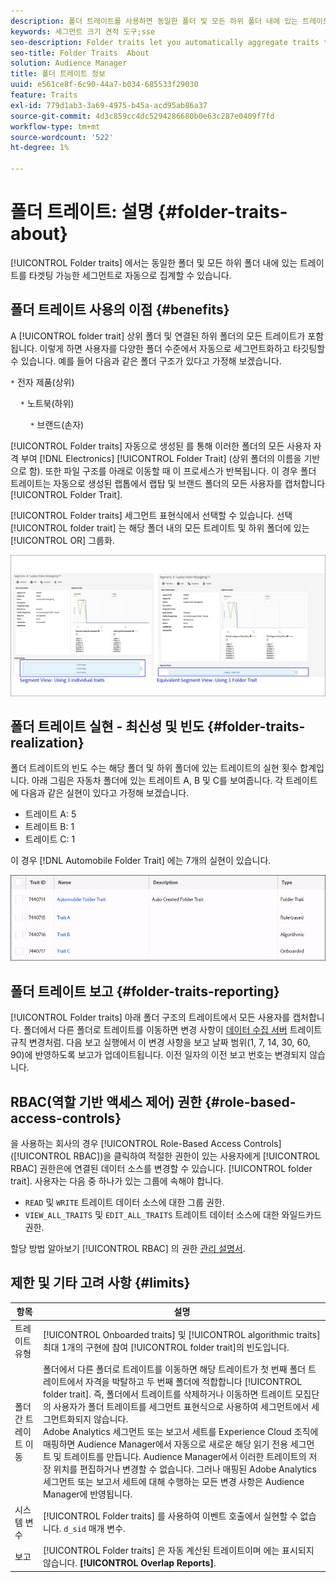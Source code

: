 ```yaml
---
description: 폴더 트레이트를 사용하면 동일한 폴더 및 모든 하위 폴더 내에 있는 트레이트를 타겟팅 가능한 세그먼트로 자동으로 집계할 수 있습니다.
keywords: 세그먼트 크기 견적 도구;sse
seo-description: Folder traits let you automatically aggregate traits that reside within the same folder and all child folders into a targetable segment.
seo-title: Folder Traits  About
solution: Audience Manager
title: 폴더 트레이트 정보
uuid: e561ce8f-6c90-44a7-b034-685533f29030
feature: Traits
exl-id: 779d1ab3-3a69-4975-b45a-acd95ab86a37
source-git-commit: 4d3c859cc4dc5294286680b0e63c287e0409f7fd
workflow-type: tm+mt
source-wordcount: '522'
ht-degree: 1%

---
```


# 폴더 트레이트: 설명 {#folder-traits-about}

[!UICONTROL Folder traits] 에서는 동일한 폴더 및 모든 하위 폴더 내에 있는 트레이트를 타겟팅 가능한 세그먼트로 자동으로 집계할 수 있습니다.

## 폴더 트레이트 사용의 이점 {#benefits}

A [!UICONTROL folder trait] 상위 폴더 및 연결된 하위 폴더의 모든 트레이트가 포함됩니다. 이렇게 하면 사용자를 다양한 폴더 수준에서 자동으로 세그먼트화하고 타깃팅할 수 있습니다. 예를 들어 다음과 같은 폴더 구조가 있다고 가정해 보겠습니다.

`*` 전자 제품(상위)

    `*` 노트북(하위)

        `*` 브랜드(손자)

[!UICONTROL Folder traits] 자동으로 생성된 를 통해 이러한 폴더의 모든 사용자 자격 부여 [!DNL Electronics] [!UICONTROL Folder Trait] (상위 폴더의 이름을 기반으로 함). 또한 파일 구조를 아래로 이동할 때 이 프로세스가 반복됩니다. 이 경우 폴더 트레이트는 자동으로 생성된 랩톱에서 랩탑 및 브랜드 폴더의 모든 사용자를 캡처합니다 [!UICONTROL Folder Trait].

[!UICONTROL Folder traits] 세그먼트 표현식에서 선택할 수 있습니다. 선택 [!UICONTROL folder trait] 는 해당 폴더 내의 모든 트레이트 및 하위 폴더에 있는 [!UICONTROL OR] 그룹화.

![](assets/folder-traits-compare-border.jpg)

## 폴더 트레이트 실현 - 최신성 및 빈도 {#folder-traits-realization}

폴더 트레이트의 빈도 수는 해당 폴더 및 하위 폴더에 있는 트레이트의 실현 횟수 합계입니다. 아래 그림은 자동차 폴더에 있는 트레이트 A, B 및 C를 보여줍니다. 각 트레이트에 다음과 같은 실현이 있다고 가정해 보겠습니다.

* 트레이트 A: 5
* 트레이트 B: 1
* 트레이트 C: 1

이 경우 [!DNL Automobile Folder Trait] 에는 7개의 실현이 있습니다.

![](assets/folder_traits_rollup_border.png)

## 폴더 트레이트 보고 {#folder-traits-reporting}

[!UICONTROL Folder traits] 아래 폴더 구조의 트레이트에서 모든 사용자를 캡처합니다. 폴더에서 다른 폴더로 트레이트를 이동하면 변경 사항이 [데이터 수집 서버](../../reference/system-components/components-data-collection.md) 트레이트 규칙 변경처럼. 다음 보고 실행에서 이 변경 사항을 보고 날짜 범위(1, 7, 14, 30, 60, 90)에 반영하도록 보고가 업데이트됩니다. 이전 일자의 이전 보고 번호는 변경되지 않습니다.

## RBAC(역할 기반 액세스 제어) 권한 {#role-based-access-controls}

을 사용하는 회사의 경우 [!UICONTROL Role-Based Access Controls] ([!UICONTROL RBAC])을 클릭하여 적절한 권한이 있는 사용자에게 [!UICONTROL RBAC] 권한은에 연결된 데이터 소스를 변경할 수 있습니다. [!UICONTROL folder trait]. 사용자는 다음 중 하나가 있는 그룹에 속해야 합니다.

* `READ` 및 `WRITE` 트레이트 데이터 소스에 대한 그룹 권한.
* `VIEW_ALL_TRAITS` 및 `EDIT_ALL_TRAITS` 트레이트 데이터 소스에 대한 와일드카드 권한.

할당 방법 알아보기 [!UICONTROL RBAC] 의 권한 [관리 설명서](../../features/administration/administration-overview.md#create-group).

## 제한 및 기타 고려 사항 {#limits}

| 항목 | 설명 |
|---|---|
| 트레이트 유형 | [!UICONTROL Onboarded traits] 및 [!UICONTROL algorithmic traits] 최대 1개의 구현에 참여 [!UICONTROL folder trait]의 빈도입니다. |
| 폴더 간 트레이트 이동 | 폴더에서 다른 폴더로 트레이트를 이동하면 해당 트레이트가 첫 번째 폴더 트레이트에서 자격을 박탈하고 두 번째 폴더에 적합합니다 [!UICONTROL folder trait]. 즉, 폴더에서 트레이트를 삭제하거나 이동하면 트레이트 모집단의 사용자가 폴더 트레이트를 세그먼트 표현식으로 사용하여 세그먼트에서 세그먼트화되지 않습니다. <br> Adobe Analytics 세그먼트 또는 보고서 세트를 Experience Cloud 조직에 매핑하면 Audience Manager에서 자동으로 새로운 해당 읽기 전용 세그먼트 및 트레이트를 만듭니다. Audience Manager에서 이러한 트레이트의 저장 위치를 편집하거나 변경할 수 없습니다. 그러나 매핑된 Adobe Analytics 세그먼트 또는 보고서 세트에 대해 수행하는 모든 변경 사항은 Audience Manager에 반영됩니다. |
| 시스템 변수 | [!UICONTROL Folder traits] 를 사용하여 이벤트 호출에서 실현할 수 없습니다. `d_sid` 매개 변수. |
| 보고 | [!UICONTROL Folder traits] 은 자동 계산된 트레이트이며 에는 표시되지 않습니다. **[!UICONTROL Overlap Reports]**. |
